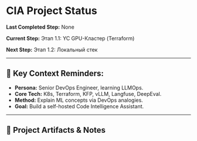 # CIA Project Status

**Last Completed Step:** None

**Current Step:** Этап 1.1: YC GPU-Кластер (Terraform)

**Next Step:** Этап 1.2: Локальный стек

---

## 🧠 Key Context Reminders:
- **Persona:** Senior DevOps Engineer, learning LLMOps.
- **Core Tech:** K8s, Terraform, KFP, vLLM, Langfuse, DeepEval.
- **Method:** Explain ML concepts via DevOps analogies.
- **Goal:** Build a self-hosted Code Intelligence Assistant.

---

## 📝 Project Artifacts & Notes

